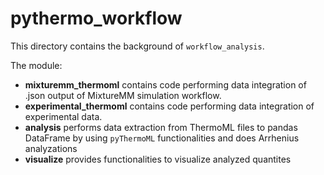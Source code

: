 # pythermo_workflow

This directory contains the background of `workflow_analysis`. 

The module:
* **mixturemm_thermoml** contains code performing data integration of .json output of MixtureMM simulation workflow.
* **experimental_thermoml** contains code performing data integration of experimental data.
* **analysis** performs data extraction from ThermoML files to pandas DataFrame by using `pyThermoML` functionalities and does Arrhenius analyzations
* **visualize** provides functionalities to visualize analyzed quantites
